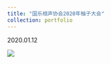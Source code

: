 ```yaml
---
title: "国乐相声协会2020年柚子大会"
collection: portfolio
---
```


2020.01.12

<img src="https://llddeddym.github.io/images/2020-01-12.jpg"/>